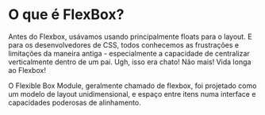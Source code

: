# O que é FlexBox?

Antes do Flexbox, usávamos usando principalmente floats para o layout. E para os desenvolvedores de CSS, todos conhecemos as frustrações e limitações da maneira antiga - especialmente a capacidade de centralizar verticalmente dentro de um pai. Ugh, isso era chato! Não mais! Vida longa ao Flexbox!

O Flexible Box Module, geralmente chamado de flexbox, foi projetado como um modelo de layout unidimensional, e espaço entre itens numa interface e capacidades poderosas de alinhamento.

